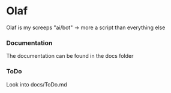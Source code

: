 # Olaf

Olaf is my screeps "ai/bot" -> more a script than everything else

### Documentation

The documentation can be found in the docs folder

### ToDo

Look into docs/ToDo.md